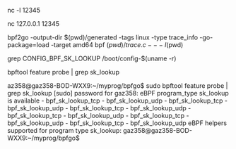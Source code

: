 

nc -l 12345

nc 127.0.0.1 12345



bpf2go -output-dir $(pwd)/generated -tags linux -type trace_info -go-package=load -target amd64 bpf $(pwd)/trace.c -- -I$(pwd)

grep CONFIG_BPF_SK_LOOKUP /boot/config-$(uname -r)


bpftool feature probe | grep sk_lookup

az358@gaz358-BOD-WXX9:~/myprog/bpfgo$ sudo bpftool feature probe | grep sk_lookup
[sudo] password for gaz358: 
eBPF program_type sk_lookup is available
        - bpf_sk_lookup_tcp
        - bpf_sk_lookup_udp
        - bpf_sk_lookup_tcp
        - bpf_sk_lookup_udp
        - bpf_sk_lookup_tcp
        - bpf_sk_lookup_udp
        - bpf_sk_lookup_tcp
        - bpf_sk_lookup_udp
        - bpf_sk_lookup_tcp
        - bpf_sk_lookup_udp
        - bpf_sk_lookup_tcp
        - bpf_sk_lookup_udp
eBPF helpers supported for program type sk_lookup:
gaz358@gaz358-BOD-WXX9:~/myprog/bpfgo$ 






